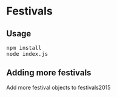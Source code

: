 # Festivals

## Usage
<pre>
npm install
node index.js
</pre>

## Adding more festivals
Add more festival objects to festivals2015
